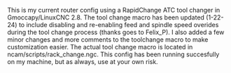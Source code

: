 This is my current router config using a RapidChange ATC tool changer in Gmoccapy/LinuxCNC 2.8. The tool change macro has been updated (1-22-24) to include disabling and re-enabling feed and spindle speed overides during the tool change process (thanks goes to Felix_P). I also added a few minor changes and more comments to the toolchange macro to make customization easier. The actual tool change macro is located in ncam/scripts/rack_change.ngc. This config has been running succesfully on my machine, but as always, use at your own risk.
